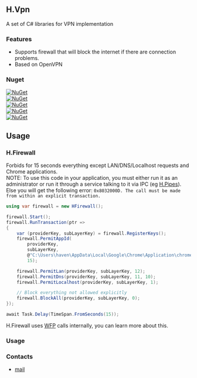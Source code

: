## H.Vpn
A set of C# libraries for VPN implementation

### Features
- Supports firewall that will block the internet if there are connection problems.
- Based on OpenVPN

### Nuget

[![NuGet](https://img.shields.io/nuget/dt/H.Wfp.svg?style=flat-square&label=H.Wfp)](https://www.nuget.org/packages/H.Wfp/)  
[![NuGet](https://img.shields.io/nuget/dt/H.IpHlpApi.svg?style=flat-square&label=H.IpHlpApi)](https://www.nuget.org/packages/H.IpHlpApi/)  
[![NuGet](https://img.shields.io/nuget/dt/H.Firewall.svg?style=flat-square&label=H.Firewall)](https://www.nuget.org/packages/H.Firewall/)  
[![NuGet](https://img.shields.io/nuget/dt/H.OpenVpn.svg?style=flat-square&label=H.OpenVpn)](https://www.nuget.org/packages/H.OpenVpn/)  
[![NuGet](https://img.shields.io/nuget/dt/H.Vpn.svg?style=flat-square&label=H.Vpn)](https://www.nuget.org/packages/H.Vpn/)  


## Usage
### H.Firewall
Forbids for 15 seconds everything except LAN/DNS/Localhost requests and Chrome applications.  
NOTE: To use this code in your application, you must either run it as an administrator or 
run it through a service talking to it via IPC (eg [H.Pipes](https://github.com/HavenDV/H.Pipes)).
Else you will get the following error: `0x8032000D. The call must be made from within an explicit transaction.`
```cs
using var firewall = new HFirewall();

firewall.Start();
firewall.RunTransaction(ptr =>
{
    var (providerKey, subLayerKey) = firewall.RegisterKeys();
    firewall.PermitAppId(
        providerKey,
        subLayerKey,
        @"C:\Users\haven\AppData\Local\Google\Chrome\Application\chrome.exe",
        15);

    firewall.PermitLan(providerKey, subLayerKey, 12);
    firewall.PermitDns(providerKey, subLayerKey, 11, 10);
    firewall.PermitLocalhost(providerKey, subLayerKey, 1);

    // Block everything not allowed explicitly
    firewall.BlockAll(providerKey, subLayerKey, 0);
});

await Task.Delay(TimeSpan.FromSeconds(15));
```

H.Firewall uses [WFP](https://docs.microsoft.com/en-us/windows/win32/fwp/windows-filtering-platform-start-page) calls internally, 
you can learn more about this.

### Usage

### Contacts
* [mail](mailto:havendv@gmail.com)